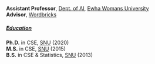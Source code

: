 **Assistant Professor**, [Dept. of AI](https://ai.ewha.ac.kr/deptai/index.do), [Ewha Womans University](http://www.ewha.ac.kr/ewha/index.do)<br>
**Advisor**, [Wordbricks](https://wordbricks.super.site/)

##### <u>Education</u>
**Ph.D.** in CSE, [SNU](https://www.snu.ac.kr/) (2020)<br>
**M.S.** in CSE, [SNU](https://www.snu.ac.kr/) (2015)<br>
**B.S.** in CSE & Statistics, [SNU](https://www.snu.ac.kr/) (2013)
